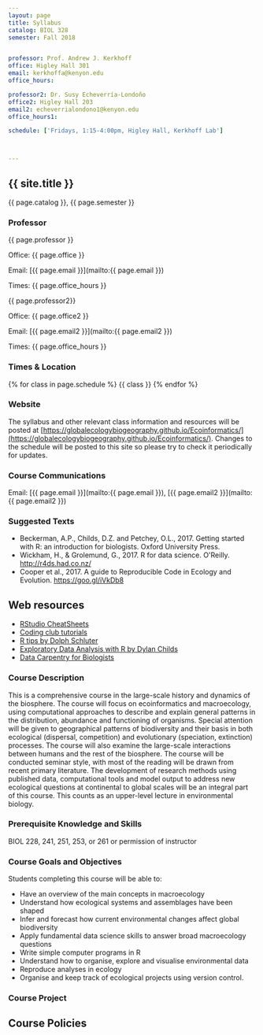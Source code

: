 ```yaml
---
layout: page
title: Syllabus
catalog: BIOL 328
semester: Fall 2018


professor: Prof. Andrew J. Kerkhoff
office: Higley Hall 301
email: kerkhoffa@kenyon.edu
office_hours:

professor2: Dr. Susy Echeverría-Londoño
office2: Higley Hall 203
email2: echeverrialondono1@kenyon.edu
office_hours1:

schedule: ['Fridays, 1:15-4:00pm, Higley Hall, Kerkhoff Lab']



---
```


## {{ site.title }}

{{ page.catalog }}, {{ page.semester }}

### Professor

{{ page.professor }}

Office: {{ page.office }}

Email:
[{{ page.email }}](mailto:{{ page.email }})

Times: {{ page.office_hours }}


{{ page.professor2}}

Office: {{ page.office2 }}

Email:
[{{ page.email2 }}](mailto:{{ page.email2 }})

Times: {{ page.office_hours }}


### Times & Location

{% for class in page.schedule %}
  {{ class }}
{% endfor %}


### Website

The syllabus and other relevant class information and resources will be posted
at [https://globalecologybiogeography.github.io/Ecoinformatics/](https://globalecologybiogeography.github.io/Ecoinformatics/).
Changes to the schedule will be posted to this site so please try to check it
periodically for updates.


### Course Communications

Email: [{{ page.email }}](mailto:{{ page.email }}), [{{ page.email2 }}](mailto:{{ page.email2 }})


### Suggested Texts

* Beckerman, A.P., Childs, D.Z. and Petchey, O.L., 2017. Getting started with R: an introduction for biologists. Oxford University Press.
* Wickham, H., & Grolemund, G., 2017. R for data science. O'Reilly. http://r4ds.had.co.nz/
* Cooper et al., 2017. A guide to Reproducible Code in Ecology and Evolution. https://goo.gl/iVkDb8


## Web resources

* [RStudio CheatSheets](https://www.rstudio.com/resources/cheatsheets/)
* [Coding club tutorials](https://ourcodingclub.github.io/tutorials/)
* [R tips by Dolph Schluter](https://www.zoology.ubc.ca/~schluter/R/)
* [Exploratory Data Analysis with R by Dylan Childs](http://dzchilds.github.io/aps-data-analysis-L1/)
* [Data Carpentry for Biologists](http://www.datacarpentry.org/semester-biology/)


### Course Description

This is a comprehensive course in the large-scale history and dynamics of the biosphere. The course will focus on ecoinformatics and macroecology, using computational approaches to describe and explain general patterns in the distribution, abundance and functioning of organisms. Special attention will be given to geographical patterns of biodiversity and their basis in both ecological (dispersal, competition) and evolutionary (speciation, extinction) processes. The course will also examine the large-scale interactions between humans and the rest of the biosphere. The course will be conducted seminar style, with most of the reading will be drawn from recent primary literature. The development of research methods using published data, computational tools and model output to address new ecological questions at continental to global scales will be an integral part of this course. This counts as an upper-level lecture in environmental biology.


### Prerequisite Knowledge and Skills

BIOL 228, 241, 251, 253, or 261 or permission of instructor


### Course Goals and Objectives

Students completing this course will be able to:

* Have an overview of the main concepts in macroecology
* Understand how ecological systems and assemblages have been shaped
* Infer and forecast how current environmental changes affect global biodiversity
* Apply fundamental data science skills to answer broad macroecology questions
* Write simple computer programs in R
* Understand how to organise, explore and visualise environmental data
* Reproduce analyses in ecology
* Organise and keep track of ecological projects using version control.  


### Course Project

## Course Policies
